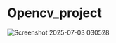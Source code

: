 # Opencv_project

![Screenshot 2025-07-03 030528](https://github.com/user-attachments/assets/f3ce8e71-2959-4969-8e3e-1fbbd144a8c0)
